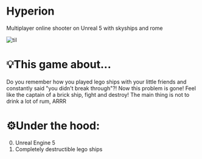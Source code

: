 # Hyperion
Multiplayer online shooter on Unreal 5 with skyships and rome

![til](./Gameplay.gif)
# 💡This game about...
Do you remember how you played lego ships with your little friends and constantly said "you didn't break through"?! 
Now this problem is gone! Feel like the captain of a brick ship, fight and destroy! The main thing is not to drink a lot of rum, ARRR

# ⚙Under the hood:
0. Unreal Engine 5
1. Completely destructible lego ships

